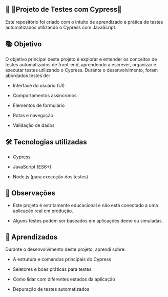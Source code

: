 ## 🧪 :construction:Projeto de Testes com Cypress:construction:
Este repositório foi criado com o intuito de aprendizado e prática de testes automatizados utilizando o Cypress com JavaScript.

## 📚 Objetivo
O objetivo principal deste projeto é explorar e entender os conceitos de testes automatizados de front-end, aprendendo a escrever, organizar e executar testes utilizando o Cypress. Durante o desenvolvimento, foram abordados testes de:

- Interface do usuário (UI)

- Comportamentos assíncronos

- Elementos de formulário

- Rotas e navegação

- Validação de dados

## 🛠️ Tecnologias utilizadas
- Cypress

- JavaScript (ES6+)

- Node.js (para execução dos testes)

## 📌 Observações
- Este projeto é estritamente educacional e não está conectado a uma aplicação real em produção.

- Alguns testes podem ser baseados em aplicações demo ou simuladas.

## 📖 Aprendizados
Durante o desenvolvimento deste projeto, aprendi sobre:

- A estrutura e comandos principais do Cypress

- Seletores e boas práticas para testes

- Como lidar com diferentes estados da aplicação

- Depuração de testes automatizados
